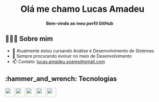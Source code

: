 <h1 align="center">Olá me chamo Lucas Amadeu
<h4 align="center"> Bem-vindo ao meu perfil GitHub <img src="https://user-images.githubusercontent.com/42378118/110234147-e3259600-7f4e-11eb-95be-0c4047144dea.gif" width="15"><br>

<h2 align="left">👨🏻‍💻 Sobre mim</h2>
  
  - 🌱 Atualmente estou cursando Análise e Desenvolvimento de Sistemas
  - 🚀 Sempre procurando evoluir no meio de Desenvolvimento
  - 📫 Contato: lucas.amadeu.soares@gmail.com

  
<h2 align="left">:hammer_and_wrench: Tecnologias</h2>

<code><img src="https://cdn.jsdelivr.net/gh/devicons/devicon/icons/html5/html5-original.svg" width="30" height="30"/></code>
<code><img src="https://cdn.jsdelivr.net/gh/devicons/devicon/icons/css3/css3-original.svg" width="30" height="30"/></code>
<code><img src="https://cdn.jsdelivr.net/gh/devicons/devicon/icons/python/python-original.svg" width="30" height="30"/></code>
<code><img src="https://cdn.jsdelivr.net/gh/devicons/devicon/icons/java/java-original.svg" width="30" height="30"/></code>
<code><img src="https://cdn.jsdelivr.net/gh/devicons/devicon/icons/javascript/javascript-plain.svg" width="30" height="30"/></code>
          

<!--
**lucasamadeuu/lucasamadeuu** is a ✨ _special_ ✨ repository because its `README.md` (this file) appears on your GitHub profile.

Here are some ideas to get you started:

- 🔭 I’m currently working on ...
- 🌱 I’m currently learning ...
- 👯 I’m looking to collaborate on ...
- 🤔 I’m looking for help with ...
- 💬 Ask me about ...
- 📫 How to reach me: ...
- 😄 Pronouns: ...
- ⚡ Fun fact: ...
-->
